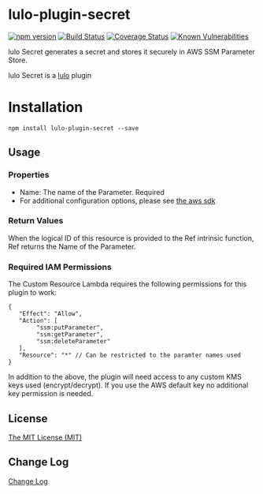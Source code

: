 # lulo-plugin-secret
[![npm version](https://badge.fury.io/js/lulo-plugin-secret.svg)](https://badge.fury.io/js/lulo-plugin-secret)
[![Build Status](https://travis-ci.org/carlnordenfelt/lulo-plugin-secret.svg?branch=master)](https://travis-ci.org/carlnordenfelt/lulo-plugin-secret)
[![Coverage Status](https://coveralls.io/repos/github/carlnordenfelt/lulo-plugin-secret/badge.svg?branch=master)](https://coveralls.io/github/carlnordenfelt/lulo-plugin-secret?branch=master)
[![Known Vulnerabilities](https://snyk.io/test/github/carlnordenfelt/lulo-plugin-secret/badge.svg?targetFile=package.json)](https://snyk.io/test/github/carlnordenfelt/lulo-plugin-secret?targetFile=package.json)

lulo Secret generates a secret and stores it securely in AWS SSM Parameter Store.

lulo Secret is a [lulo](https://github.com/carlnordenfelt/lulo) plugin

# Installation
```
npm install lulo-plugin-secret --save
```

## Usage
### Properties
* Name: The name of the Parameter. Required
* For additional configuration options, please see [the aws sdk](https://docs.aws.amazon.com/AWSJavaScriptSDK/latest/AWS/SSM.html#putParameter-property)


### Return Values
When the logical ID of this resource is provided to the Ref intrinsic function, Ref returns the Name of the Parameter.


### Required IAM Permissions
The Custom Resource Lambda requires the following permissions for this plugin to work:
```
{
   "Effect": "Allow",
   "Action": [
        "ssm:putParameter",
        "ssm:getParameter",
        "ssm:deleteParameter"
   ],
   "Resource": "*" // Can be restricted to the paramter names used
}
```

In addition to the above, the plugin will need access to any custom KMS keys used (encrypt/decrypt).
If you use the AWS default key no additional key permission is needed. 

## License
[The MIT License (MIT)](/LICENSE)

## Change Log
[Change Log](/CHANGELOG.md)

